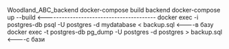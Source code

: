 Woodland_ABC_backend
docker-compose build backend
docker-compose up --build       <----------------------------------------
docker exec -i postgres-db psql -U postgres -d mydatabase < backup.sql  <----в базу
docker exec -t postgres-db pg_dump -U postgres -d postgres > backup.sql  <----c бази


